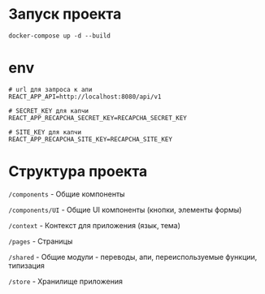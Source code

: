 # Запуск проекта

```
docker-compose up -d --build
```

# env

```
# url для запроса к апи 
REACT_APP_API=http://localhost:8080/api/v1

# SECRET_KEY для капчи
REACT_APP_RECAPCHA_SECRET_KEY=RECAPCHA_SECRET_KEY

# SITE_KEY для капчи
REACT_APP_RECAPCHA_SITE_KEY=RECAPCHA_SITE_KEY
```

# Структура проекта

`/components` - Общие компоненты

`/components/UI` - Общие UI компоненты (кнопки, элементы формы)

`/context` - Контекст для приложения (язык, тема)

`/pages` - Страницы

`/shared` - Общие модули - переводы, апи, переиспользуемые функции, типизация

`/store` - Хранилище приложения
